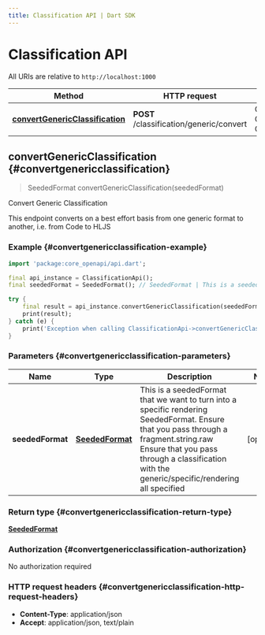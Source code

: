 ```yaml
---
title: Classification API | Dart SDK
---
```


# Classification API

All URIs are relative to `http://localhost:1000`

Method | HTTP request | Description
------------- | ------------- | -------------
[**convertGenericClassification**](ClassificationApi#convertgenericclassification) | **POST** /classification/generic/convert | Convert Generic Classification


## **convertGenericClassification** {#convertgenericclassification}
> SeededFormat convertGenericClassification(seededFormat)

Convert Generic Classification

This endpoint converts on a best effort basis from one generic format to another, i.e. from Code to HLJS 

### Example {#convertgenericclassification-example}
```dart
import 'package:core_openapi/api.dart';

final api_instance = ClassificationApi();
final seededFormat = SeededFormat(); // SeededFormat | This is a seededFormat that we want to turn into a specific rendering SeededFormat.  Ensure that you pass through a fragment.string.raw  Ensure that you pass through a classification with the generic/specific/rendering all specified 

try {
    final result = api_instance.convertGenericClassification(seededFormat);
    print(result);
} catch (e) {
    print('Exception when calling ClassificationApi->convertGenericClassification: $e\n');
}
```

### Parameters {#convertgenericclassification-parameters}

Name | Type | Description  | Notes
------------- | ------------- | ------------- | -------------
 **seededFormat** | [**SeededFormat**](../models/SeededFormat) | This is a seededFormat that we want to turn into a specific rendering SeededFormat.  Ensure that you pass through a fragment.string.raw  Ensure that you pass through a classification with the generic/specific/rendering all specified  | [optional] 

### Return type {#convertgenericclassification-return-type}

[**SeededFormat**](../models/SeededFormat)

### Authorization {#convertgenericclassification-authorization}

No authorization required

### HTTP request headers {#convertgenericclassification-http-request-headers}

 - **Content-Type**: application/json
 - **Accept**: application/json, text/plain

